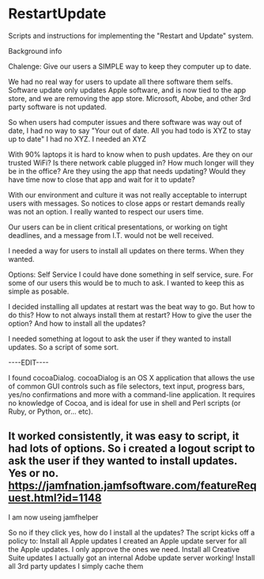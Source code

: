 # RestartUpdate
Scripts and instructions for implementing the "Restart and Update" system.

Background info

Chalenge:
Give our users a SIMPLE way to keep they computer up to date.

We had no real way for users to update all there software them selfs.
Software update only updates Apple software, and is now tied to the app store, and we are removing the app store.
Microsoft, Abobe, and other 3rd party software is not updated.

So when users had computer issues and there software was way out of date, I had no way to say "Your out of date. All you had todo is XYZ to stay up to date"
I had no XYZ.
I needed an XYZ

With 90% laptops it is hard to know when to push updates.
Are they on our trusted WiFi? Is there network cable plugged in?
How much longer will they be in the office?
Are they using the app that needs updating?
Would they have time now to close that app and wait for it to update?

With our environment and culture it was not really acceptable to interrupt users with messages. 
So notices to close apps or restart demands really was not an option.
I really wanted to respect our users time.

Our users can be in client critical presentations, or working on tight deadlines, and a message from I.T. would not be well received.

I needed a way for users to install all updates on there terms.
When they wanted.

Options:
Self Service
I could have done something in self service, sure.
For some of our users this would be to much to ask.
I wanted to keep this as simple as posable.

I decided installing all updates at restart was the beat way to go.
But how to do this?
How to not always install them at restart?
How to give the user the option?
And how to install all the updates?

I needed something at logout to ask the user if they wanted to install updates.
So a script of some sort.

----EDIT----

I found cocoaDialog.
cocoaDialog is an OS X application that allows the use of common GUI controls such as file selectors, text input, progress bars, yes/no confirmations and more with a command-line application. It requires no knowledge of Cocoa, and is ideal for use in shell and Perl scripts (or Ruby, or Python, or... etc). 

It worked consistently, it was easy to script, it had lots of options.
So i created a logout script to ask the user if they wanted to install updates.
Yes or no.
https://jamfnation.jamfsoftware.com/featureRequest.html?id=1148
-------------

I am now useing jamfhelper

So no if they click yes, how do I install al the updates?
The script kicks off a policy to:
Install all Apple updates
I created an Apple update server for all the Apple updates. I only approve the ones we need.
Install all Creative Suite updates
I actually got an internal Adobe update server working!
Install all 3rd party updates
I simply cache them








